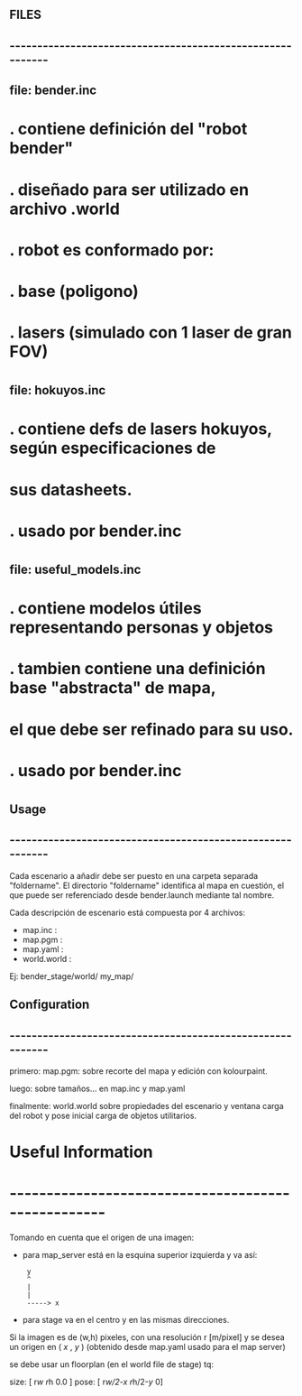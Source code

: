 ## FILES
## ----------------------------------------------------------

## file: bender.inc
# 
# . contiene definición del "robot bender"
# . diseñado para ser utilizado en archivo .world
# . robot es conformado por:
#     . base (poligono)
#     . lasers (simulado con 1 laser de gran FOV)
#
# 
## file: hokuyos.inc
# . contiene defs de lasers hokuyos, según especificaciones de
#   sus datasheets.
# . usado por bender.inc
#
#
## file: useful_models.inc
# . contiene modelos útiles representando  personas y objetos
# . tambien contiene una definición base "abstracta" de mapa,
#   el que debe ser refinado para su uso.
# . usado por bender.inc
#


## Usage
## ----------------------------------------------------------


Cada escenario a añadir debe ser puesto en una carpeta separada "foldername".
El directorio "foldername" identifica al mapa en cuestión, el que puede
ser referenciado desde bender.launch mediante tal nombre.

Cada descripción de escenario está compuesta por 4 archivos:
- map.inc     : 
- map.pgm     :
- map.yaml    :
- world.world :

Ej:
bender_stage/world/
  my_map/



## Configuration
## ----------------------------------------------------------

primero:
map.pgm: sobre recorte del mapa y edición con kolourpaint.

luego:
sobre tamaños... en map.inc y  map.yaml

finalmente: world.world
sobre propiedades del escenario y ventana
carga del robot y pose inicial
carga de objetos utilitarios.


# Useful Information
# ---------------------------------------------------

Tomando en cuenta que el origen de una imagen:
- para map_server está en la esquina superior izquierda y va así:

       
       y
       ^
       |
       |
       -----> x


- para stage va en el centro y en las mismas direcciones.


Si la imagen es de (w,h) pixeles,
con una resolución r [m/pixel]
y se desea un origen en ( _x_ , _y_ ) (obtenido desde map.yaml usado para el map server)

se debe usar un  floorplan (en el world file de stage) tq:

size: [ r*w r*h 0.0 ]
pose: [ r*w/2-_x_ r*h/2-_y_ 0]
